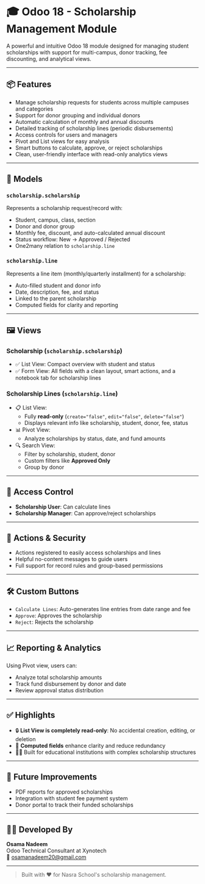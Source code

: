 # 🎓 Odoo 18 - Scholarship Management Module

A powerful and intuitive Odoo 18 module designed for managing student scholarships with support for multi-campus, donor tracking, fee discounting, and analytical views.

---

## 📦 Features

- Manage scholarship requests for students across multiple campuses and categories
- Support for donor grouping and individual donors
- Automatic calculation of monthly and annual discounts
- Detailed tracking of scholarship lines (periodic disbursements)
- Access controls for users and managers
- Pivot and List views for easy analysis
- Smart buttons to calculate, approve, or reject scholarships
- Clean, user-friendly interface with read-only analytics views

---

## 🧩 Models

### `scholarship.scholarship`
Represents a scholarship request/record with:
- Student, campus, class, section
- Donor and donor group
- Monthly fee, discount, and auto-calculated annual discount
- Status workflow: New → Approved / Rejected
- One2many relation to `scholarship.line`

### `scholarship.line`
Represents a line item (monthly/quarterly installment) for a scholarship:
- Auto-filled student and donor info
- Date, description, fee, and status
- Linked to the parent scholarship
- Computed fields for clarity and reporting

---

## 🖼️ Views

### Scholarship (`scholarship.scholarship`)
- ✅ List View: Compact overview with student and status
- ✅ Form View: All fields with a clean layout, smart actions, and a notebook tab for scholarship lines

### Scholarship Lines (`scholarship.line`)
- 📋 List View:
  - Fully **read-only** (`create="false"`, `edit="false"`, `delete="false"`)
  - Displays relevant info like scholarship, student, donor, fee, status
- 📊 Pivot View:
  - Analyze scholarships by status, date, and fund amounts
- 🔍 Search View:
  - Filter by scholarship, student, donor
  - Custom filters like **Approved Only**
  - Group by donor

---

## 🔐 Access Control

- **Scholarship User**: Can calculate lines
- **Scholarship Manager**: Can approve/reject scholarships

---

## 🚀 Actions & Security

- Actions registered to easily access scholarships and lines
- Helpful no-content messages to guide users
- Full support for record rules and group-based permissions

---

## 🛠️ Custom Buttons

- `Calculate Lines`: Auto-generates line entries from date range and fee
- `Approve`: Approves the scholarship
- `Reject`: Rejects the scholarship

---

## 📈 Reporting & Analytics

Using Pivot view, users can:
- Analyze total scholarship amounts
- Track fund disbursement by donor and date
- Review approval status distribution

---

## ✅ Highlights

- 🔒 **List View is completely read-only**: No accidental creation, editing, or deletion
- 🔄 **Computed fields** enhance clarity and reduce redundancy
- 👨‍🎓 Built for educational institutions with complex scholarship structures

---

## 🧪 Future Improvements

- PDF reports for approved scholarships
- Integration with student fee payment system
- Donor portal to track their funded scholarships

---

## 👨‍💻 Developed By

**Osama Nadeem**  
Odoo Technical Consultant at Xynotech  
📧 osamanadeem20@gmail.com

---

> Built with ❤️ for Nasra School's scholarship management.
